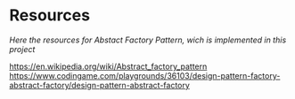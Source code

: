 # Resources 

*Here the resources for Abstact Factory Pattern, wich is implemented in this project*

https://en.wikipedia.org/wiki/Abstract_factory_pattern \
https://www.codingame.com/playgrounds/36103/design-pattern-factory-abstract-factory/design-pattern-abstract-factory
